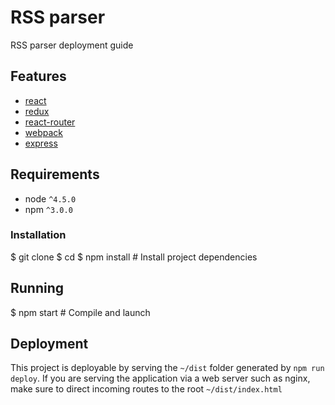 # RSS parser

RSS parser deployment guide

## Features
* [react](https://github.com/facebook/react)
* [redux](https://github.com/rackt/redux)
* [react-router](https://github.com/rackt/react-router)
* [webpack](https://github.com/webpack/webpack)
* [express](https://github.com/expressjs/express)

## Requirements
* node `^4.5.0`
* npm `^3.0.0`

### Installation

$ git clone <this-repository-url> <project-name>
$ cd <project-name>
$ npm install    # Install project dependencies


## Running

$ npm start      # Compile and launch

## Deployment
This project is deployable by serving the `~/dist` folder generated by `npm run deploy`. If you are serving the application via a web server such as nginx, make sure to direct incoming routes to the root `~/dist/index.html`
